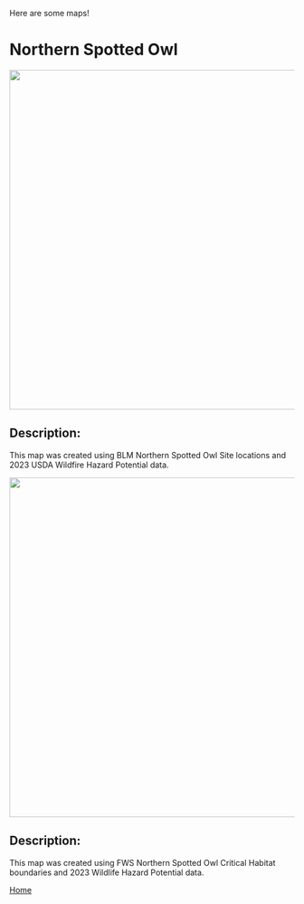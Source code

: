 Here are some maps!

# Northern Spotted Owl

<img src="https://github.com/user-attachments/assets/9e7d5651-5fa3-478c-94f9-8cac21f21e1d" width="800" height="600">

## Description:
This map was created using BLM Northern Spotted Owl Site locations and 2023 USDA Wildfire Hazard Potential data.



<img src="https://github.com/user-attachments/assets/4e927aa9-b6b3-428e-91bb-4fb07bfea2c5" width = "800" height = "600">

## Description:
This map was created using FWS Northern Spotted Owl Critical Habitat boundaries and 2023 Wildlife Hazard Potential data.







[Home](README.md)

